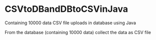 # CSVtoDBandDBtoCSVinJava
Containing 10000 data CSV file uploads in database using Java

From the database (containing 10000 data) collect the data as CSV file
